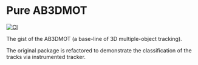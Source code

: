 # Pure AB3DMOT

[![CI](https://github.com/kovalp/pure-ab-3d-mot/actions/workflows/ci.yml/badge.svg)](https://github.com/kovalp/pure-ab-3d-mot/actions/workflows/ci.yml)


The gist of the AB3DMOT (a base-line of 3D multiple-object tracking).

The original package is refactored to demonstrate the classification of the tracks
via instrumented tracker.

